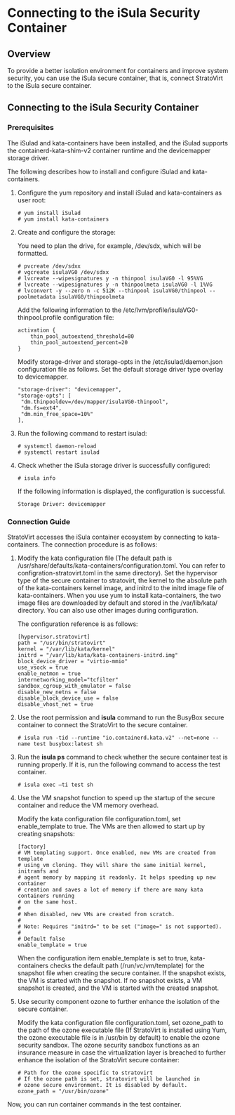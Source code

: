 # Connecting to the iSula Security Container

## Overview

To provide a better isolation environment for containers and improve system security, you can use the iSula secure container, that is, connect StratoVirt to the iSula secure container.

## Connecting to the iSula Security Container

### **Prerequisites**

The iSulad and kata-containers have been installed, and the iSulad supports the containerd-kata-shim-v2 container runtime and the devicemapper storage driver.

The following describes how to install and configure iSulad and kata-containers.

1. Configure the yum repository and install iSulad and kata-containers as user root:

   ```shell
   # yum install iSulad
   # yum install kata-containers
   ```

2. Create and configure the storage:

   You need to plan the drive, for example, /dev/sdx, which will be formatted.

    ```shell
    # pvcreate /dev/sdxx
    # vgcreate isulaVG0 /dev/sdxx
    # lvcreate --wipesignatures y -n thinpool isulaVG0 -l 95%VG
    # lvcreate --wipesignatures y -n thinpoolmeta isulaVG0 -l 1%VG
    # lvconvert -y --zero n -c 512K --thinpool isulaVG0/thinpool --poolmetadata isulaVG0/thinpoolmeta
    ```

   Add the following information to the /etc/lvm/profile/isulaVG0-thinpool.profile configuration file:

    ```
    activation {
        thin_pool_autoextend_threshold=80
        thin_pool_autoextend_percent=20
    }
    ```

   Modify storage-driver and storage-opts in the /etc/isulad/daemon.json configuration file as follows. Set the default storage driver type overlay to devicemapper.

    ```
    "storage-driver": "devicemapper",
    "storage-opts": [
     "dm.thinpooldev=/dev/mapper/isulaVG0-thinpool",
     "dm.fs=ext4",
     "dm.min_free_space=10%"
    ],

3. Run the following command to restart isulad:

    ```shell
    # systemctl daemon-reload
    # systemctl restart isulad
    ```

4. Check whether the iSula storage driver is successfully configured:

    ```shell
    # isula info
    ```

     If the following information is displayed, the configuration is successful.

    ```
    Storage Driver: devicemapper
    ```


### **Connection Guide**

StratoVirt accesses the iSula container ecosystem by connecting to kata-containers. The connection procedure is as follows:


1. Modify the kata configuration file (The default path is /usr/share/defaults/kata-containers/configuration.toml. You can refer to configration-stratovirt.toml in the same directory). Set the hypervisor type of the secure container to stratovirt, the kernel to the absolute path of the kata-containers kernel image, and initrd to the initrd image file of kata-containers. When you use yum to install kata-containers, the two image files are downloaded by default and stored in the /var/lib/kata/ directory. You can also use other images during configuration.

   The configuration reference is as follows:

   ```shell
   [hypervisor.stratovirt]
   path = "/usr/bin/stratovirt"
   kernel = "/var/lib/kata/kernel"
   initrd = "/var/lib/kata/kata-containers-initrd.img"
   block_device_driver = "virtio-mmio"
   use_vsock = true
   enable_netmon = true
   internetworking_model="tcfilter"
   sandbox_cgroup_with_emulator = false
   disable_new_netns = false
   disable_block_device_use = false
   disable_vhost_net = true
   ```

2. Use the root permission and **isula** command to run the BusyBox secure container to connect the StratoVirt to the secure container.

   ```shell
   # isula run -tid --runtime "io.containerd.kata.v2" --net=none --name test busybox:latest sh
   ```

4. Run the **isula ps** command to check whether the secure container test is running properly. If it is, run the following command to access the test container.

   ```
   # isula exec –ti test sh
   ```
4. Use the VM snapshot function to speed up the startup of the secure container and reduce the VM memory overhead. 

   Modify the kata configuration file configuration.toml, set enable_template to true. The VMs are then allowed to start up by creating snapshots:

   ```shell
   [factory]
   # VM templating support. Once enabled, new VMs are created from template
   # using vm cloning. They will share the same initial kernel, initramfs and
   # agent memory by mapping it readonly. It helps speeding up new container
   # creation and saves a lot of memory if there are many kata containers running
   # on the same host.
   #
   # When disabled, new VMs are created from scratch.
   #
   # Note: Requires "initrd=" to be set ("image=" is not supported).
   #
   # Default false
   enable_template = true
   ```

   When the configuration item enable_template is set to true, kata-containers checks the default path (/run/vc/vm/template) for the snapshot file when creating the secure container. If the snapshot exists, the VM is started with the snapshot. If no snapshot exists, a VM snapshot is created, and the VM is started with the created snapshot.

5. Use security component ozone to further enhance the isolation of the secure container.

   Modify the kata configuration file configuration.toml, set ozone_path to the path of the ozone executable file (If StratoVirt is installed using Yum, the ozone executable file is in /usr/bin by default) to enable the ozone security sandbox.  The ozone security sandbox functions as an insurance measure in case the virtualization layer is breached to further enhance the isolation of the StratoVirt secure container:

   ```shell
   # Path for the ozone specific to stratovirt
   # If the ozone path is set, stratovirt will be launched in
   # ozone secure environment. It is disabled by default.
   ozone_path = "/usr/bin/ozone"
   ```

 Now, you can run container commands in the test container.
